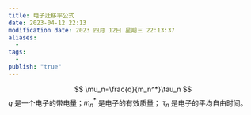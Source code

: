 ```yaml
---
title: 电子迁移率公式
date: 2023-04-12 22:13
modification date: 2023 四月 12日 星期三 22:13:37
aliases:
  - 
tags:
  - 
publish: "true"
---
```

$$
\mu_n=\frac{q}{m_n^*}\tau_n
$$
$q$ 是一个电子的带电量；$m_n^*$ 是电子的有效质量； $\tau_n$ 是电子的平均自由时间。

